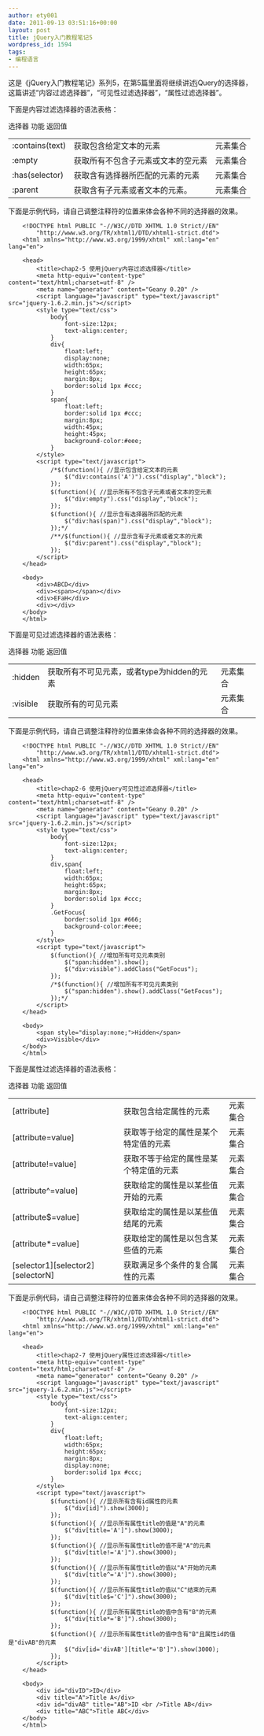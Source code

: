 ```yaml
---
author: ety001
date: 2011-09-13 03:51:16+00:00
layout: post
title: jQuery入门教程笔记5
wordpress_id: 1594
tags:
- 编程语言
---
```


这是《jQuery入门教程笔记》系列5，在第5篇里面将继续讲述jQuery的选择器，这篇讲述“内容过滤选择器”，“可见性过滤选择器”，“属性过滤选择器”。

下面是内容过滤选择器的语法表格：
<table cellpadding="0" cellspacing="0" >
<tbody >
<tr >
选择器
功能
返回值
</tr>
<tr >

<td >:contains(text)
</td>

<td >获取包含给定文本的元素
</td>

<td >元素集合
</td>
</tr>
<tr >

<td >:empty
</td>

<td >获取所有不包含子元素或文本的空元素
</td>

<td >元素集合
</td>
</tr>
<tr >

<td >:has(selector)
</td>

<td >获取含有选择器所匹配的元素的元素
</td>

<td >元素集合
</td>
</tr>
<tr >

<td >:parent
</td>

<td >获取含有子元素或者文本的元素。
</td>

<td >元素集合
</td>
</tr>
</tbody>
</table>
<!-- more -->
下面是示例代码，请自己调整注释符的位置来体会各种不同的选择器的效果。

```
    <!DOCTYPE html PUBLIC "-//W3C//DTD XHTML 1.0 Strict//EN"
        "http://www.w3.org/TR/xhtml1/DTD/xhtml1-strict.dtd">
    <html xmlns="http://www.w3.org/1999/xhtml" xml:lang="en" lang="en">

    <head>
        <title>chap2-5 使用jQuery内容过滤选择器</title>
        <meta http-equiv="content-type" content="text/html;charset=utf-8" />
        <meta name="generator" content="Geany 0.20" />
        <script language="javascript" type="text/javascript" src="jquery-1.6.2.min.js"></script>
        <style type="text/css">
            body{
                font-size:12px;
                text-align:center;      
            }
            div{
                float:left;
                display:none;
                width:65px;
                height:65px;
                margin:8px;
                border:solid 1px #ccc;
            }
            span{
                float:left;
                border:solid 1px #ccc;
                margin:8px;
                width:45px;
                height:45px;
                background-color:#eee;
            }
        </style>
        <script type="text/javascript">
            /*$(function(){ //显示包含给定文本的元素
                $("div:contains('A')").css("display","block");
            });
            $(function(){ //显示所有不包含子元素或者文本的空元素
                $("div:empty").css("display","block");
            });
            $(function(){ //显示含有选择器所匹配的元素
                $("div:has(span)").css("display","block");
            });*/
            /**/$(function(){ //显示含有子元素或者文本的元素
                $("div:parent").css("display","block");
            });
        </script>
    </head>

    <body>
        <div>ABCD</div>
        <div><span></span></div>
        <div>EFaH</div>
        <div></div>
    </body>
    </html>
```

下面是可见过滤选择器的语法表格：
<table cellpadding="0" cellspacing="0" >
<tbody >
<tr >
选择器
功能
返回值
</tr>
<tr >

<td >:hidden
</td>

<td >获取所有不可见元素，或者type为hidden的元素
</td>

<td >元素集合
</td>
</tr>
<tr >

<td >:visible
</td>

<td >获取所有的可见元素
</td>

<td >元素集合
</td>
</tr>
</tbody>
</table>

下面是示例代码，请自己调整注释符的位置来体会各种不同的选择器的效果。

```
    <!DOCTYPE html PUBLIC "-//W3C//DTD XHTML 1.0 Strict//EN"
        "http://www.w3.org/TR/xhtml1/DTD/xhtml1-strict.dtd">
    <html xmlns="http://www.w3.org/1999/xhtml" xml:lang="en" lang="en">

    <head>
        <title>chap2-6 使用jQuery可见性过滤选择器</title>
        <meta http-equiv="content-type" content="text/html;charset=utf-8" />
        <meta name="generator" content="Geany 0.20" />
        <script language="javascript" type="text/javascript" src="jquery-1.6.2.min.js"></script>
        <style type="text/css">
            body{
                font-size:12px;
                text-align:center;      
            }
            div,span{
                float:left;
                width:65px;
                height:65px;
                margin:8px;
                border:solid 1px #ccc;
            }
            .GetFocus{
                border:solid 1px #666;
                background-color:#eee;
            }
        </style>
        <script type="text/javascript">
            $(function(){ //增加所有可见元素类别
                $("span:hidden").show();
                $("div:visible").addClass("GetFocus");
            });
            /*$(function(){ //增加所有不可见元素类别
                $("span:hidden").show().addClass("GetFocus");
            });*/
        </script>
    </head>

    <body>
        <span style="display:none;">Hidden</span>
        <div>Visible</div>
    </body>
    </html>
```

下面是属性过滤选择器的语法表格：
<table cellpadding="0" cellspacing="0" >
<tbody >
<tr >
选择器
功能
返回值
</tr>
<tr >

<td >[attribute]
</td>

<td >获取包含给定属性的元素
</td>

<td >元素集合
</td>
</tr>
<tr >

<td >[attribute=value]
</td>

<td >获取等于给定的属性是某个特定值的元素
</td>

<td >元素集合
</td>
</tr>
<tr >

<td >[attribute!=value]
</td>

<td >获取不等于给定的属性是某个特定值的元素
</td>

<td >元素集合
</td>
</tr>
<tr >

<td >[attribute^=value]
</td>

<td >获取给定的属性是以某些值开始的元素
</td>

<td >元素集合
</td>
</tr>
<tr >

<td >[attribute$=value]
</td>

<td >获取给定的属性是以某些值结尾的元素
</td>

<td >元素集合
</td>
</tr>
<tr >

<td >[attribute*=value]
</td>

<td >获取给定的属性是以包含某些值的元素
</td>

<td >元素集合
</td>
</tr>
<tr >

<td >[selector1][selector2][selectorN]
</td>

<td >获取满足多个条件的复合属性的元素
</td>

<td >元素集合
</td>
</tr>
</tbody>
</table>

下面是示例代码，请自己调整注释符的位置来体会各种不同的选择器的效果。

```
    <!DOCTYPE html PUBLIC "-//W3C//DTD XHTML 1.0 Strict//EN"
        "http://www.w3.org/TR/xhtml1/DTD/xhtml1-strict.dtd">
    <html xmlns="http://www.w3.org/1999/xhtml" xml:lang="en" lang="en">

    <head>
        <title>chap2-7 使用jQuery属性过滤选择器</title>
        <meta http-equiv="content-type" content="text/html;charset=utf-8" />
        <meta name="generator" content="Geany 0.20" />
        <script language="javascript" type="text/javascript" src="jquery-1.6.2.min.js"></script>
        <style type="text/css">
            body{
                font-size:12px;
                text-align:center;      
            }
            div{
                float:left;
                width:65px;
                height:65px;
                margin:8px;
                display:none;
                border:solid 1px #ccc;
            }
        </style>
        <script type="text/javascript">
            $(function(){ //显示所有含有id属性的元素
                $("div[id]").show(3000);
            });
            $(function(){ //显示所有属性title的值是"A"的元素
                $("div[title='A']").show(3000);
            });
            $(function(){ //显示所有属性title的值不是"A"的元素
                $("div[title!='A']").show(3000);
            });
            $(function(){ //显示所有属性title的值以"A"开始的元素
                $("div[title^='A']").show(3000);
            });
            $(function(){ //显示所有属性title的值以"C"结束的元素
                $("div[title$='C']").show(3000);
            });
            $(function(){ //显示所有属性title的值中含有"B"的元素
                $("div[title*='B']").show(3000);
            });
            $(function(){ //显示所有属性title的值中含有"B"且属性id的值是"divAB"的元素
                $("div[id='divAB'][title*='B']").show(3000);
            });
        </script>
    </head>

    <body>
        <div id="divID">ID</div>
        <div title="A">Title A</div>
        <div id="divAB" title="AB">ID <br />Title AB</div>
        <div title="ABC">Title ABC</div>
    </body>
    </html>
```

